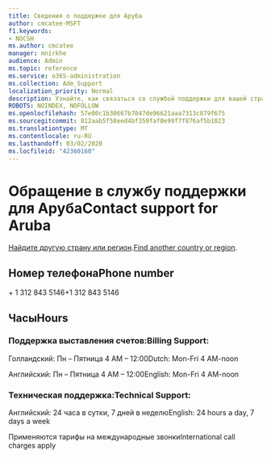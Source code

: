 ```yaml
---
title: Сведения о поддержке для Аруба
author: cmcatee-MSFT
f1.keywords:
- NOCSH
ms.author: cmcatee
manager: mnirkhe
audience: Admin
ms.topic: reference
ms.service: o365-administration
ms.collection: Adm_Support
localization_priority: Normal
description: Узнайте, как связаться со службой поддержки для вашей страны или региона.
ROBOTS: NOINDEX, NOFOLLOW
ms.openlocfilehash: 57e00c1b30667b7047de96621aaa7313c879f675
ms.sourcegitcommit: 812aab5f58eed4bf359faf0e99f7f876af5b1023
ms.translationtype: MT
ms.contentlocale: ru-RU
ms.lasthandoff: 03/02/2020
ms.locfileid: "42360160"
---
```

# <a name="contact-support-for-aruba"></a><span data-ttu-id="4c1f9-103">Обращение в службу поддержки для Аруба</span><span class="sxs-lookup"><span data-stu-id="4c1f9-103">Contact support for Aruba</span></span>

<span data-ttu-id="4c1f9-104">[Найдите другую страну или регион](../contact-support-for-business-products.md).</span><span class="sxs-lookup"><span data-stu-id="4c1f9-104">[Find another country or region](../contact-support-for-business-products.md).</span></span>

## <a name="phone-number"></a><span data-ttu-id="4c1f9-105">Номер телефона</span><span class="sxs-lookup"><span data-stu-id="4c1f9-105">Phone number</span></span>
<span data-ttu-id="4c1f9-106">+ 1 312 843 5146</span><span class="sxs-lookup"><span data-stu-id="4c1f9-106">+1 312 843 5146</span></span>

## <a name="hours"></a><span data-ttu-id="4c1f9-107">Часы</span><span class="sxs-lookup"><span data-stu-id="4c1f9-107">Hours</span></span>
### <a name="billing-support"></a><span data-ttu-id="4c1f9-108">Поддержка выставления счетов:</span><span class="sxs-lookup"><span data-stu-id="4c1f9-108">Billing Support:</span></span>

<span data-ttu-id="4c1f9-109">Голландский: Пн – Пятница 4 AM – 12:00</span><span class="sxs-lookup"><span data-stu-id="4c1f9-109">Dutch: Mon-Fri 4 AM-noon</span></span>

<span data-ttu-id="4c1f9-110">Английский: Пн – Пятница 4 AM – 12:00</span><span class="sxs-lookup"><span data-stu-id="4c1f9-110">English: Mon-Fri 4 AM-noon</span></span>

### <a name="technical-support"></a><span data-ttu-id="4c1f9-111">Техническая поддержка:</span><span class="sxs-lookup"><span data-stu-id="4c1f9-111">Technical Support:</span></span>

<span data-ttu-id="4c1f9-112">Английский: 24 часа в сутки, 7 дней в неделю</span><span class="sxs-lookup"><span data-stu-id="4c1f9-112">English: 24 hours a day, 7 days a week</span></span>

<span data-ttu-id="4c1f9-113">Применяются тарифы на международные звонки</span><span class="sxs-lookup"><span data-stu-id="4c1f9-113">International call charges apply</span></span>
